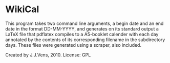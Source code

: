WikiCal
=======

This program takes two command line arguments, a begin date and an end date
in the format DD-MM-YYYY, and generates on its standard output a LaTeX file
that pdflatex compiles to a A5-booklet calender  with each day annotated by
the contents of its corresponding  filename in the subdirectory days. These
files were generated using a scraper, also included.

Created by J.J.Vens, 2010.
License: GPL
